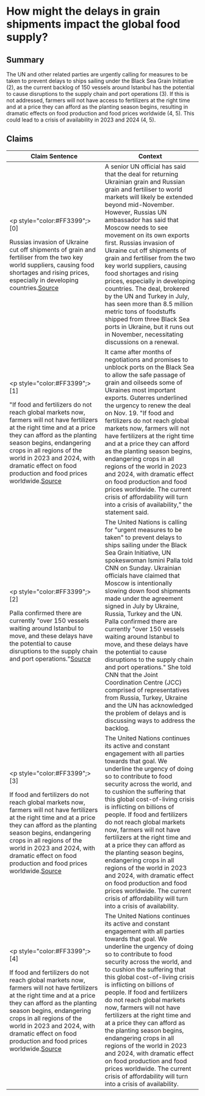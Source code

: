 # How might the delays in grain shipments impact the global food supply?

## Summary
The UN and other related parties are urgently calling for measures to be taken to prevent delays to ships sailing under the Black Sea Grain Initiative (2), as the current backlog of 150 vessels around Istanbul has the potential to cause disruptions to the supply chain and port operations (3). If this is not addressed, farmers will not have access to fertilizers at the right time and at a price they can afford as the planting season begins, resulting in dramatic effects on food production and food prices worldwide (4, 5). This could lead to a crisis of availability in 2023 and 2024 (4, 5).

## Claims
| Claim Sentence | Context |
|---|---|
|<p style="color:#FF3399";>[0]</p>Russias invasion of Ukraine cut off shipments of grain and fertiliser from the two key world suppliers, causing food shortages and rising prices, especially in developing countries.<a href="https://www.euronews.com/2022/10/27/ukraine-war-ukrainian-and-russian-grain-deal-could-be-extended-past-november" target="_blank">Source</a>| A senior UN official has said that the deal for returning Ukrainian grain and Russian grain and fertiliser to world markets will likely be extended beyond mid-November. However, Russias UN ambassador has said that Moscow needs to see movement on its own exports first. Russias invasion of Ukraine cut off shipments of grain and fertiliser from the two key world suppliers, causing food shortages and rising prices, especially in developing countries. The deal, brokered by the UN and Turkey in July, has seen more than 8.5 million metric tons of foodstuffs shipped from three Black Sea ports in Ukraine, but it runs out in November, necessitating discussions on a renewal.|
|<p style="color:#FF3399";>[1]</p>"If food and fertilizers do not reach global markets now, farmers will not have fertilizers at the right time and at a price they can afford as the planting season begins, endangering crops in all regions of the world in 2023 and 2024, with dramatic effect on food production and food prices worldwide.<a href="https://www.cnn.com/europe/live-news/russia-ukraine-war-news-10-28-22/index.html" target="_blank">Source</a>| It came after months of negotiations and promises to unblock ports on the Black Sea to allow the safe passage of grain and oilseeds some of Ukraines most important exports. Guterres underlined the urgency to renew the deal on Nov. 19. "If food and fertilizers do not reach global markets now, farmers will not have fertilizers at the right time and at a price they can afford as the planting season begins, endangering crops in all regions of the world in 2023 and 2024, with dramatic effect on food production and food prices worldwide. The current crisis of affordability will turn into a crisis of availability," the statement said.|
|<p style="color:#FF3399";>[2]</p>Palla confirmed there are currently "over 150 vessels waiting around Istanbul to move, and these delays have the potential to cause disruptions to the supply chain and port operations."<a href="https://www.cnn.com/europe/live-news/russia-ukraine-war-news-10-24-22/h_1c126ffbb9875e3e93da72c0d7c04a78" target="_blank">Source</a>| The United Nations is calling for "urgent measures to be taken" to prevent delays to ships sailing under the Black Sea Grain Initiative, UN spokeswoman Ismini Palla told CNN on Sunday. Ukrainian officials have claimed that Moscow is intentionally slowing down food shipments made under the agreement signed in July by Ukraine, Russia, Turkey and the UN. Palla confirmed there are currently "over 150 vessels waiting around Istanbul to move, and these delays have the potential to cause disruptions to the supply chain and port operations." She told CNN that the Joint Coordination Centre (JCC) comprised of representatives from Russia, Turkey, Ukraine and the UN has acknowledged the problem of delays and is discussing ways to address the backlog.|
|<p style="color:#FF3399";>[3]</p>If food and fertilizers do not reach global markets now, farmers will not have fertilizers at the right time and at a price they can afford as the planting season begins, endangering crops in all regions of the world in 2023 and 2024, with dramatic effect on food production and food prices worldwide.<a href="https://reliefweb.int/report/ukraine/secretary-general-urges-renewal-full-implementation-black-sea-grain-initiative-noting-resultant-food-price-drop-has-saved-100-million-people-extreme-poverty" target="_blank">Source</a>| The United Nations continues its active and constant engagement with all parties towards that goal. We underline the urgency of doing so to contribute to food security across the world, and to cushion the suffering that this global cost-of-living crisis is inflicting on billions of people. If food and fertilizers do not reach global markets now, farmers will not have fertilizers at the right time and at a price they can afford as the planting season begins, endangering crops in all regions of the world in 2023 and 2024, with dramatic effect on food production and food prices worldwide. The current crisis of affordability will turn into a crisis of availability.|
|<p style="color:#FF3399";>[4]</p>If food and fertilizers do not reach global markets now, farmers will not have fertilizers at the right time and at a price they can afford as the planting season begins, endangering crops in all regions of the world in 2023 and 2024, with dramatic effect on food production and food prices worldwide.<a href="https://reliefweb.int/report/ukraine/secretary-general-urges-renewal-full-implementation-black-sea-grain-initiative-noting-resultant-food-price-drop-has-saved-100-million-people-extreme-poverty" target="_blank">Source</a>| The United Nations continues its active and constant engagement with all parties towards that goal. We underline the urgency of doing so to contribute to food security across the world, and to cushion the suffering that this global cost-of-living crisis is inflicting on billions of people. If food and fertilizers do not reach global markets now, farmers will not have fertilizers at the right time and at a price they can afford as the planting season begins, endangering crops in all regions of the world in 2023 and 2024, with dramatic effect on food production and food prices worldwide. The current crisis of affordability will turn into a crisis of availability.|

